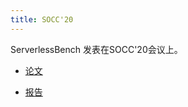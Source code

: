 ```yaml
---
title: SOCC'20 
---
```


ServerlessBench 发表在SOCC'20会议上。

- [论文](https://serverlessbench.systems/socc20-serverlessbench.pdf) 

- [报告](https://serverlessbench.systems/ServerlessBench-socc20-static.pdf)
